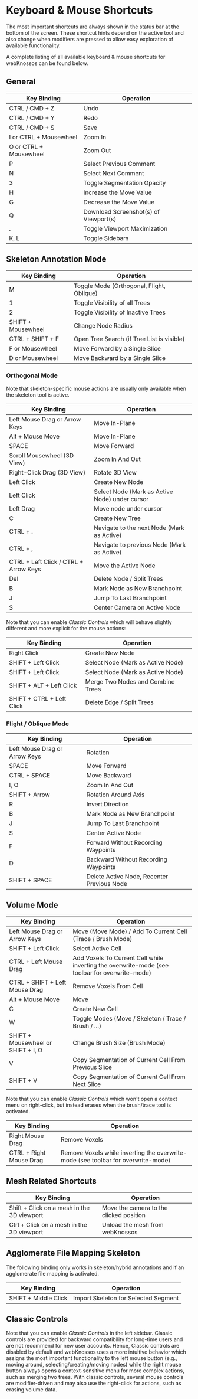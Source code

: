 # Keyboard & Mouse Shortcuts

The most important shortcuts are always shown in the status bar at the bottom of the screen.
These shortcut hints depend on the active tool and also change when modifiers are pressed to allow easy exploration of available functionality.

A complete listing of all available keyboard & mouse shortcuts for webKnossos can be found below.

## General

| Key Binding                   | Operation                                   |
| ----------------------------- | ------------------------------------------- |
| CTRL / CMD + Z                | Undo                                        |
| CTRL / CMD + Y                | Redo                                        |
| CTRL / CMD + S                | Save                                        |
| I or CTRL + Mousewheel        | Zoom In                                     |
| O or CTRL + Mousewheel        | Zoom Out                                    |
| P                             | Select Previous Comment                     |
| N                             | Select Next Comment                         |
| 3                             | Toggle Segmentation Opacity                 |
| H                             | Increase the Move Value                     |
| G                             | Decrease the Move Value                     |
| Q                             | Download Screenshot(s) of Viewport(s)       |
| .                             | Toggle Viewport Maximization                |
| K, L                          | Toggle Sidebars                             |

## Skeleton Annotation Mode

| Key Binding                   | Operation                                   |
| ----------------------------- | ------------------------------------------- |
| M                             | Toggle Mode (Orthogonal, Flight, Oblique)   |
| 1                             | Toggle Visibility of all Trees              |
| 2                             | Toggle Visibility of Inactive Trees         |
| SHIFT + Mousewheel            | Change Node Radius                          |
| CTRL + SHIFT + F              | Open Tree Search (if Tree List is visible)  |
| F or Mousewheel               | Move Forward by a Single Slice              |
| D or Mousewheel               | Move Backward by a Single Slice             |

### Orthogonal Mode

Note that skeleton-specific mouse actions are usually only available when the skeleton tool is active.

| Key Binding                           | Operation                                   |
| ------------------------------------- | ------------------------------------------- |
| Left Mouse Drag or Arrow Keys         | Move In-Plane                               |
| Alt + Mouse Move                      | Move In-Plane                               |
| SPACE                                 | Move Forward                                |
| Scroll Mousewheel (3D View)           | Zoom In And Out                             |
| Right-Click Drag (3D View)            | Rotate 3D View                              |
| Left Click                            | Create New Node                             |
| Left Click                            | Select Node (Mark as Active Node) under cursor  |
| Left Drag                             | Move node under cursor                |
| C                                     | Create New Tree                             |
| CTRL + .                              | Navigate to the next Node (Mark as Active)|
| CTRL + ,                              | Navigate to previous Node (Mark as Active) |
| CTRL + Left Click / CTRL + Arrow Keys | Move the Active Node                        |
| Del                           | Delete Node / Split Trees                           |
| B                             | Mark Node as New Branchpoint                        |
| J                             | Jump To Last Branchpoint                            |
| S                             | Center Camera on Active Node                        |


Note that you can enable *Classic Controls* which will behave slightly different and more explicit for the mouse actions:

| Key Binding                   | Operation                           |
| ----------------------------- | -------------                       |
| Right Click                   | Create New Node                     |
| SHIFT + Left Click            | Select Node (Mark as Active Node)   |
| SHIFT + Left Click            | Select Node (Mark as Active Node)   |
| SHIFT + ALT + Left Click      | Merge Two Nodes and Combine Trees   |
| SHIFT + CTRL + Left Click     | Delete Edge / Split Trees           |


### Flight / Oblique Mode

| Key Binding                   | Operation                                  |
| ----------------------------- | ------------------------------------------ |
| Left Mouse Drag or Arrow Keys | Rotation                                   |
| SPACE                         | Move Forward                               |
| CTRL + SPACE                  | Move Backward                              |
| I, O                          | Zoom In And Out                            |
| SHIFT + Arrow                 | Rotation Around Axis                       |
| R                             | Invert Direction                           |
| B                             | Mark Node as New Branchpoint               |
| J                             | Jump To Last Branchpoint                   |
| S                             | Center Active Node                         |
| F                             | Forward Without Recording Waypoints        |
| D                             | Backward Without Recording Waypoints       |
| SHIFT + SPACE                 | Delete Active Node, Recenter Previous Node |


## Volume Mode

| Key Binding                       | Operation                                                   |
| --------------------------------- | ----------------------------------------------------------- |
| Left Mouse Drag or Arrow Keys     | Move (Move Mode) / Add To Current Cell (Trace / Brush Mode) |
| SHIFT + Left Click                | Select Active Cell                                          |
| CTRL + Left Mouse Drag            | Add Voxels To Current Cell while inverting the overwrite-mode (see toolbar for overwrite-mode) |
| CTRL + SHIFT + Left Mouse Drag    | Remove Voxels From Cell                                     |
| Alt + Mouse Move                  | Move                                                        |
| C                                 | Create New Cell                                             |
| W                                 | Toggle Modes (Move / Skeleton / Trace / Brush / ...)        |
| SHIFT + Mousewheel or SHIFT + I, O | Change Brush Size (Brush Mode)                             |
| V                                 | Copy Segmentation of Current Cell From Previous Slice       |
| SHIFT + V                         | Copy Segmentation of Current Cell From Next Slice           |

Note that you can enable *Classic Controls* which won't open a context menu on right-click, but instead erases when the brush/trace tool is activated.

| Key Binding                       | Operation                                                   |
| --------------------------------- | ----------------------------------------------------------- |
| Right Mouse Drag                  | Remove Voxels                                               |
| CTRL + Right Mouse Drag           | Remove Voxels while inverting the overwrite-mode (see toolbar for overwrite-mode) |

## Mesh Related Shortcuts

| Key Binding                                            | Operation                                                   |
| ------------------------------------------------------ | ----------------------------------------------------------- |
| Shift + Click on a mesh in the 3D viewport          | Move the camera to the clicked position          |
| Ctrl + Click on a mesh in the 3D viewport           | Unload the mesh from webKnossos

## Agglomerate File Mapping Skeleton

The following binding only works in skeleton/hybrid annotations and if an agglomerate file mapping is activated.

| Key Binding                     | Operation                                 |
| ------------------------------- | ----------------------------------------- |
| SHIFT + Middle Click            | Import Skeleton for Selected Segment      |

## Classic Controls

Note that you can enable *Classic Controls* in the left sidebar. 
Classic controls are provided for backward compatibility for long-time users and are not recommend for new user accounts.
Hence, Classic controls are disabled by default and webKnossos uses a more intuitive behavior  which assigns the most important functionality to the left mouse button (e.g., moving around, selecting/creating/moving nodes) while the right mouse button always opens a context-sensitive menu for more complex actions, such as merging two trees.
With classic controls, several mouse controls are modifier-driven and may also use the right-click for actions, such as erasing volume data.